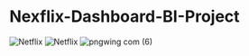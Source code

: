 # Nexflix-Dashboard-BI-Project

![Netflix](https://github.com/user-attachments/assets/54655b9a-cffa-4652-bfa5-62ae8fe5fc04)
![Netflix](https://github.com/user-attachments/assets/9bd75b83-e28a-447f-a5b2-9a35d280ad8a)
![pngwing com (6)](https://github.com/user-attachments/assets/7c62fe66-0eae-4184-a212-f20169d6271d)



